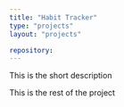 ```yaml
---
title: "Habit Tracker"
type: "projects"
layout: "projects"

repository:
---
```


This is the short description
<!--more-->
This is the rest of the project